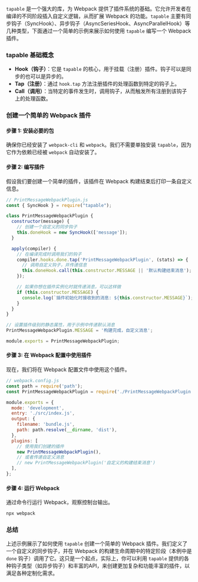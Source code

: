 `tapable` 是一个强大的库，为 Webpack 提供了插件系统的基础。它允许开发者在编译的不同阶段插入自定义逻辑，从而扩展 Webpack 的功能。`tapable` 主要有同步钩子（SyncHook）、异步钩子（AsyncSeriesHook、AsyncParallelHook）等几种类型，下面通过一个简单的示例来展示如何使用 `tapable` 编写一个 Webpack 插件。

### tapable 基础概念

- **Hook（钩子）**：它是 `tapable` 的核心，用于挂载（注册）插件。钩子可以是同步的也可以是异步的。
- **Tap（注册）**：通过 `hook.tap` 方法注册插件的处理函数到特定的钩子上。
- **Call（调用）**：当特定的事件发生时，调用钩子，从而触发所有注册到该钩子上的处理函数。

### 创建一个简单的 Webpack 插件

#### 步骤 1: 安装必要的包

确保你已经安装了 `webpack-cli` 和 `webpack`。我们不需要单独安装 `tapable`，因为它作为依赖已经被 `webpack` 自动安装了。

#### 步骤 2: 编写插件

假设我们要创建一个简单的插件，该插件在 Webpack 构建结束后打印一条自定义信息。

```javascript
// PrintMessageWebpackPlugin.js
const { SyncHook } = require("tapable");

class PrintMessageWebpackPlugin {
  constructor(message) {
    // 创建一个自定义的同步钩子
    this.doneHook = new SyncHook(['message']);
  }

  apply(compiler) {
    // 在编译完成时调用我们的钩子
    compiler.hooks.done.tap('PrintMessageWebpackPlugin', (stats) => {
      // 调用自定义钩子，并传递信息
      this.doneHook.call(this.constructor.MESSAGE || '默认构建结束消息');
    });

    // 如果你想在插件实例化时就传递消息，可以这样做
    if (this.constructor.MESSAGE) {
      console.log(`插件初始化时接收到的消息: ${this.constructor.MESSAGE}`);
    }
  }
}

// 设置插件级别的静态属性，用于示例中传递默认消息
PrintMessageWebpackPlugin.MESSAGE = '构建完成，自定义消息';

module.exports = PrintMessageWebpackPlugin;
```

#### 步骤 3: 在 Webpack 配置中使用插件

现在，我们将在 Webpack 配置文件中使用这个插件。

```javascript
// webpack.config.js
const path = require('path');
const PrintMessageWebpackPlugin = require('./PrintMessageWebpackPlugin');

module.exports = {
  mode: 'development',
  entry: './src/index.js',
  output: {
    filename: 'bundle.js',
    path: path.resolve(__dirname, 'dist'),
  },
  plugins: [
    // 使用我们创建的插件
    new PrintMessageWebpackPlugin(),
    // 或者传递自定义消息
    // new PrintMessageWebpackPlugin('自定义的构建结束消息')
  ],
};
```

#### 步骤 4: 运行 Webpack

通过命令行运行 Webpack，观察控制台输出。

```bash
npx webpack
```

### 总结

上述示例展示了如何使用 `tapable` 创建一个简单的 Webpack 插件。我们定义了一个自定义的同步钩子，并在 Webpack 的构建生命周期中的特定阶段（本例中是 `done` 钩子）调用了它。这只是一个起点，实际上，你可以利用 `tapable` 提供的各种钩子类型（如异步钩子）和丰富的API，来创建更加复杂和功能丰富的插件，以满足各种定制化需求。